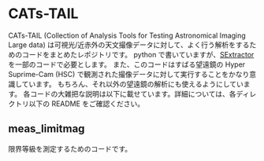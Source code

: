 # CATs-TAIL 

CATs-TAIL (Collection of Analysis Tools for Testing Astronomical Imaging Large data) は可視光/近赤外の天文撮像データに対して、よく行う解析をするためのコードをまとめたレポジトリです。
python で書いていますが、[SExtractor](https://github.com/astromatic/sextractor) を一部のコードで必要とします。
また、このコードはすばる望遠鏡の Hyper Suprime-Cam (HSC) で観測された撮像データに対して実行することをかなり意識しています。
もちろん、それ以外の望遠鏡の解析にも使えるようにしています。
各コードの大雑把な説明は以下に載せています。詳細については、各ディレクトリ以下の README をご確認ください。
<br>
 

## meas_limitmag

限界等級を測定するためのコードです。
